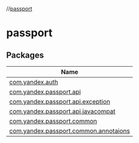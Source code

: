 //[passport](index.md)

# passport

## Packages

| Name |
|---|
| [com.yandex.auth](passport/com.yandex.auth/index.md) |
| [com.yandex.passport.api](passport/com.yandex.passport.api/index.md) |
| [com.yandex.passport.api.exception](passport/com.yandex.passport.api.exception/index.md) |
| [com.yandex.passport.api.javacompat](passport/com.yandex.passport.api.javacompat/index.md) |
| [com.yandex.passport.common](passport/com.yandex.passport.common/index.md) |
| [com.yandex.passport.common.annotaions](passport/com.yandex.passport.common.annotaions/index.md) |
